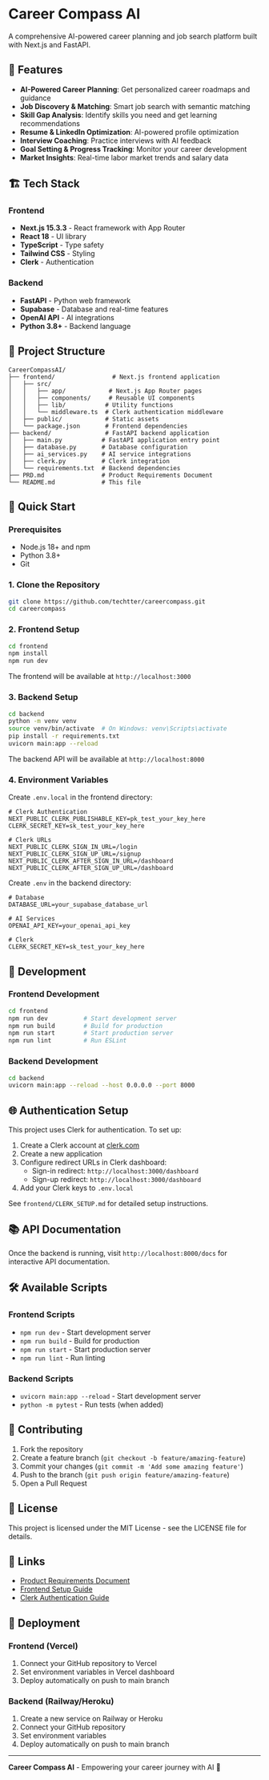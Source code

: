 # Career Compass AI

A comprehensive AI-powered career planning and job search platform built with Next.js and FastAPI.

## 🚀 Features

- **AI-Powered Career Planning**: Get personalized career roadmaps and guidance
- **Job Discovery & Matching**: Smart job search with semantic matching
- **Skill Gap Analysis**: Identify skills you need and get learning recommendations
- **Resume & LinkedIn Optimization**: AI-powered profile optimization
- **Interview Coaching**: Practice interviews with AI feedback
- **Goal Setting & Progress Tracking**: Monitor your career development
- **Market Insights**: Real-time labor market trends and salary data

## 🏗️ Tech Stack

### Frontend
- **Next.js 15.3.3** - React framework with App Router
- **React 18** - UI library
- **TypeScript** - Type safety
- **Tailwind CSS** - Styling
- **Clerk** - Authentication

### Backend
- **FastAPI** - Python web framework
- **Supabase** - Database and real-time features
- **OpenAI API** - AI integrations
- **Python 3.8+** - Backend language

## 📁 Project Structure

```
CareerCompassAI/
├── frontend/                # Next.js frontend application
│   ├── src/
│   │   ├── app/            # Next.js App Router pages
│   │   ├── components/     # Reusable UI components
│   │   ├── lib/           # Utility functions
│   │   └── middleware.ts  # Clerk authentication middleware
│   ├── public/            # Static assets
│   └── package.json       # Frontend dependencies
├── backend/               # FastAPI backend application
│   ├── main.py           # FastAPI application entry point
│   ├── database.py       # Database configuration
│   ├── ai_services.py    # AI service integrations
│   ├── clerk.py          # Clerk integration
│   └── requirements.txt  # Backend dependencies
├── PRD.md                # Product Requirements Document
└── README.md             # This file
```

## 🚀 Quick Start

### Prerequisites
- Node.js 18+ and npm
- Python 3.8+
- Git

### 1. Clone the Repository
```bash
git clone https://github.com/techtter/careercompass.git
cd careercompass
```

### 2. Frontend Setup
```bash
cd frontend
npm install
npm run dev
```

The frontend will be available at `http://localhost:3000`

### 3. Backend Setup
```bash
cd backend
python -m venv venv
source venv/bin/activate  # On Windows: venv\Scripts\activate
pip install -r requirements.txt
uvicorn main:app --reload
```

The backend API will be available at `http://localhost:8000`

### 4. Environment Variables

Create `.env.local` in the frontend directory:
```env
# Clerk Authentication
NEXT_PUBLIC_CLERK_PUBLISHABLE_KEY=pk_test_your_key_here
CLERK_SECRET_KEY=sk_test_your_key_here

# Clerk URLs
NEXT_PUBLIC_CLERK_SIGN_IN_URL=/login
NEXT_PUBLIC_CLERK_SIGN_UP_URL=/signup
NEXT_PUBLIC_CLERK_AFTER_SIGN_IN_URL=/dashboard
NEXT_PUBLIC_CLERK_AFTER_SIGN_UP_URL=/dashboard
```

Create `.env` in the backend directory:
```env
# Database
DATABASE_URL=your_supabase_database_url

# AI Services
OPENAI_API_KEY=your_openai_api_key

# Clerk
CLERK_SECRET_KEY=sk_test_your_key_here
```

## 🔧 Development

### Frontend Development
```bash
cd frontend
npm run dev          # Start development server
npm run build        # Build for production
npm run start        # Start production server
npm run lint         # Run ESLint
```

### Backend Development
```bash
cd backend
uvicorn main:app --reload --host 0.0.0.0 --port 8000
```

## 🌐 Authentication Setup

This project uses Clerk for authentication. To set up:

1. Create a Clerk account at [clerk.com](https://clerk.com)
2. Create a new application
3. Configure redirect URLs in Clerk dashboard:
   - Sign-in redirect: `http://localhost:3000/dashboard`
   - Sign-up redirect: `http://localhost:3000/dashboard`
4. Add your Clerk keys to `.env.local`

See `frontend/CLERK_SETUP.md` for detailed setup instructions.

## 📚 API Documentation

Once the backend is running, visit `http://localhost:8000/docs` for interactive API documentation.

## 🛠️ Available Scripts

### Frontend Scripts
- `npm run dev` - Start development server
- `npm run build` - Build for production
- `npm run start` - Start production server
- `npm run lint` - Run linting

### Backend Scripts
- `uvicorn main:app --reload` - Start development server
- `python -m pytest` - Run tests (when added)

## 🤝 Contributing

1. Fork the repository
2. Create a feature branch (`git checkout -b feature/amazing-feature`)
3. Commit your changes (`git commit -m 'Add some amazing feature'`)
4. Push to the branch (`git push origin feature/amazing-feature`)
5. Open a Pull Request

## 📝 License

This project is licensed under the MIT License - see the LICENSE file for details.

## 🔗 Links

- [Product Requirements Document](PRD.md)
- [Frontend Setup Guide](frontend/SETUP.md)
- [Clerk Authentication Guide](frontend/CLERK_SETUP.md)

## 🚀 Deployment

### Frontend (Vercel)
1. Connect your GitHub repository to Vercel
2. Set environment variables in Vercel dashboard
3. Deploy automatically on push to main branch

### Backend (Railway/Heroku)
1. Create a new service on Railway or Heroku
2. Connect your GitHub repository
3. Set environment variables
4. Deploy automatically on push to main branch

---

**Career Compass AI** - Empowering your career journey with AI 🚀 